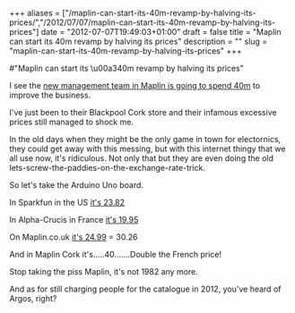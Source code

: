 +++
aliases = ["/maplin-can-start-its-40m-revamp-by-halving-its-prices/","/2012/07/07/maplin-can-start-its-40m-revamp-by-halving-its-prices"]
date = "2012-07-07T19:49:03+01:00"
draft = false
title = "Maplin can start its 40m revamp by halving its prices"
description = ""
slug = "maplin-can-start-its-40m-revamp-by-halving-its-prices"
+++

#"Maplin can start its \u00a340m revamp by halving its prices"

I see the <a href="http://www.retail-week.com/sectors/electricals/maplin-invests-40m-to-improve-business/5038305.article">new management team in Maplin is going to spend 40m</a> to improve the business.

I've just been to their Blackpool Cork store and their infamous excessive prices still managed to shock me.

In the old days when they might be the only game in town for electornics, they could get away with this messing, but with this internet thingy that we all use now, it's ridiculous. Not only that but they are even doing the old lets-screw-the-paddies-on-the-exchange-rate-trick.

So let's take the Arduino Uno board.

In Sparkfun in the US <a href="http://www.sparkfun.com/products/11021">it's 23.82</a>

In Alpha-Crucis in France <a href="http://www.alpha-crucis.com/en/36-arduino-uno-rev-3-3700386600661.html">it's 19.95</a>

On Maplin.co.uk <a href="http://www.maplin.co.uk/arduino-uno-atmega328p-r3-mainboard-612955">it's 24.99</a> = 30.26

And in Maplin Cork it's.....40.......Double the French price!

Stop taking the piss Maplin, it's not 1982 any more.

And as for still charging people for the catalogue in 2012, you've heard of Argos, right?